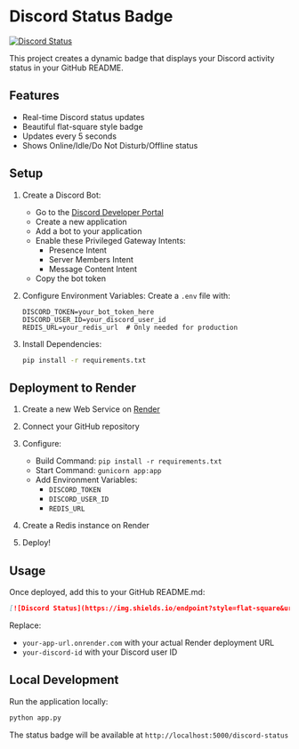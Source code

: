 # Discord Status Badge

[![Discord Status](https://img.shields.io/endpoint?style=flat&url=https%3A%2F%2Fdcmd-livestatus.onrender.com%2Fdiscord-status)](https://discord.com/users/201528698531217408)

This project creates a dynamic badge that displays your Discord activity status in your GitHub README.

## Features
- Real-time Discord status updates
- Beautiful flat-square style badge
- Updates every 5 seconds
- Shows Online/Idle/Do Not Disturb/Offline status

## Setup

1. Create a Discord Bot:
   - Go to the [Discord Developer Portal](https://discord.com/developers/applications)
   - Create a new application
   - Add a bot to your application
   - Enable these Privileged Gateway Intents:
     - Presence Intent
     - Server Members Intent
     - Message Content Intent
   - Copy the bot token

2. Configure Environment Variables:
   Create a `.env` file with:
   ```
   DISCORD_TOKEN=your_bot_token_here
   DISCORD_USER_ID=your_discord_user_id
   REDIS_URL=your_redis_url  # Only needed for production
   ```

3. Install Dependencies:
   ```bash
   pip install -r requirements.txt
   ```

## Deployment to Render

1. Create a new Web Service on [Render](https://render.com)
2. Connect your GitHub repository
3. Configure:
   - Build Command: `pip install -r requirements.txt`
   - Start Command: `gunicorn app:app`
   - Add Environment Variables:
     - `DISCORD_TOKEN`
     - `DISCORD_USER_ID`
     - `REDIS_URL`

4. Create a Redis instance on Render
5. Deploy!

## Usage

Once deployed, add this to your GitHub README.md:
```markdown
[![Discord Status](https://img.shields.io/endpoint?style=flat-square&url=https%3A%2F%2Fyour-app-url.onrender.com%2Fdiscord-status)](https://discord.com/users/your-discord-id)
```

Replace:
- `your-app-url.onrender.com` with your actual Render deployment URL
- `your-discord-id` with your Discord user ID

## Local Development

Run the application locally:
```bash
python app.py
```

The status badge will be available at `http://localhost:5000/discord-status`
